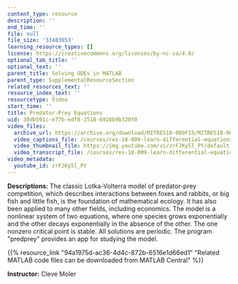 ```yaml
---
content_type: resource
description: ''
end_time: ''
file: null
file_size: '33483053'
learning_resource_types: []
license: https://creativecommons.org/licenses/by-nc-sa/4.0/
optional_tab_title: ''
optional_text: ''
parent_title: Solving ODEs in MATLAB
parent_type: SupplementalResourceSection
related_resources_text: ''
resource_index_text: ''
resourcetype: Video
start_time: ''
title: Predator-Prey Equations
uid: 30db591c-e77b-edf8-2518-6928b9b320f0
video_files:
  archive_url: https://archive.org/download/MITRES18-009F15/MITRES18-009F15_odes_11_300k.mp4
  video_captions_file: /courses/res-18-009-learn-differential-equations-up-close-with-gilbert-strang-and-cleve-moler-fall-2015/4e984ab6fa4c53679e17d7e71e8ddcfe_zrFJKy5l_PY.vtt
  video_thumbnail_file: https://img.youtube.com/vi/zrFJKy5l_PY/default.jpg
  video_transcript_file: /courses/res-18-009-learn-differential-equations-up-close-with-gilbert-strang-and-cleve-moler-fall-2015/45894e43bf911cb78a425116802740c0_zrFJKy5l_PY.pdf
video_metadata:
  youtube_id: zrFJKy5l_PY
---
```


**Descriptions:** The classic Lotka-Volterra model of predator-prey competition, which describes interactions between foxes and rabbits, or big fish and little fish, is the foundation of mathematical ecology. It has also been applied to many other fields, including economics. The model is a nonlinear system of two equations, where one species grows exponentially and the other decays exponentially in the absence of the other. The one nonzero critical point is stable. All solutions are periodic. The program "predprey" provides an app for studying the model.

{{% resource_link "94a1975d-ac36-4d4c-872b-6516e1d66ed1" "Related MATLAB code files can be downloaded from MATLAB Central" %}}

**Instructor:** Cleve Moler

